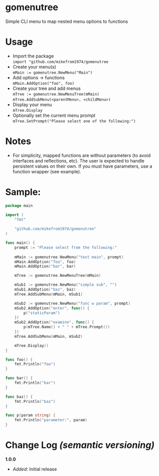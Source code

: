 # gomenutree
Simple CLI menu to map nested menu options to functions

# Usage
* Import the package <br />
  `import "github.com/mikefrom1974/gomenutree`
* Create your menu(s) <br />
  `mMain := gomenutree.NewMenu("Main")`
* Add options -> functions <br />
  `mMain.AddOption("foo", foo)`
* Create your tree and add menus <br />
  `mTree := gomenutree.NewMenuTree(mMain)` <br />
  `mTree.AddSubMenu(<parentMenu>, <childMenu>)`
* Display your menu<br />
  `mTree.Display`
* Optionally set the current menu prompt <br />
  `mTree.SetPrompt("Please select one of the following:")`

# Notes
* For simplicity, mapped functions are without parameters 
  (to avoid interfaces and reflections, etc). The user is
  expected to handle persistent values on their own.
  If you must have parameters, use a function wrapper
  (see example).

# Sample:
```go
package main

import (
	"fmt"
	
	"github.com/mikefrom1974/gomenutree"
)

func main() {
	prompt := "Please select from the following:"
	
	mMain := gomenutree.NewMenu("test main", prompt)
	mMain.AddOption("foo", foo)
	mMain.AddOption("bar", bar)

	mTree := gomenutree.NewMenuTree(mMain)

	mSub1 := gomenutree.NewMenu("simple sub", "")
	mSub1.AddOption("baz", baz)
	mTree.AddSubMenu(mMain, mSub1)

	mSub2 := gomenutree.NewMenu("func w param", prompt)
	mSub2.AddOption("enter", func() {
		p("staticParam")
	})
	mSub2.AddOption("examine", func() {
		p(mTree.Name() + " " + mTree.Prompt())
	})
	mTree.AddSubMenu(mMain, mSub2)

	mTree.Display()
}

func foo() {
	fmt.Println("foo")
}

func bar() {
	fmt.Println("bar")
}

func baz() {
	fmt.Println("baz")
}

func p(param string) {
	fmt.Println("parameter:", param)
}
```

# Change Log _(semantic versioning)_
**1.0.0**
* *Added*: Initial release